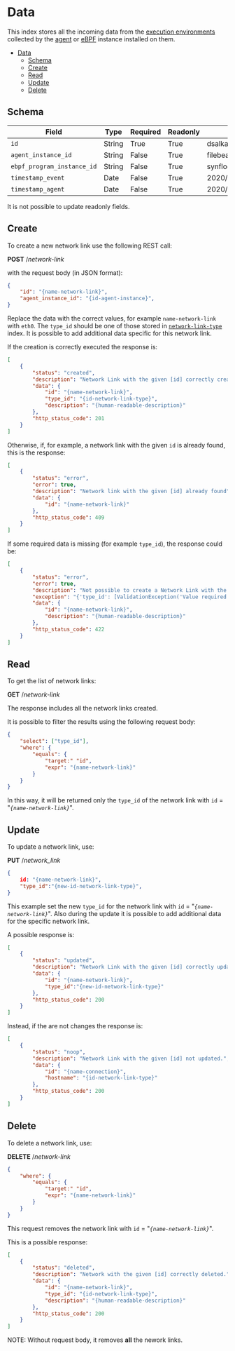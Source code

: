 # Data

This index stores all the incoming data from the [execution environments](exec-env.md) collected
by the [agent](agent-instance.md) or [eBPF](ebpf-program-instance.md) instance installed on them.

- [Data](#data)
  - [Schema](#schema)
  - [Create](#create)
  - [Read](#read)
  - [Update](#update)
  - [Delete](#delete)

## Schema

Field                      | Type   | Required | Readonly | Example
---------------------------|--------|----------|----------|--------
`id`                       | String | True     | True     | dsalkasdioi232382yieyqwuiy
`agent_instance_id`        | String | False    | True     | filebeat
`ebpf_program_instance_id` | String | False    | True     | synflood@mysql-server
`timestamp_event`          | Date   | False    | True     | 2020/06/04 09:22:09
`timestamp_agent`          | Date   | False    | True     | 2020/06/04 09:22:19

It is not possible to update readonly fields.

## Create

To create a new network link use the following REST call:

**POST** /_network-link_

with the request body (in JSON format):

```json
{
    "id": "{name-network-link}",
    "agent_instance_id": "{id-agent-instance}",
}
```

Replace the data with the correct values, for example `name-network-link` with `eth0`.
The `type_id` should be one of those stored in [`network-link-type`](network-link-type.md) index.
It is possible to add additional data specific for this network link.

If the creation is correctly executed the response is:

```json
[
    {
        "status": "created",
        "description": "Network Link with the given [id] correctly created.",
        "data": {
            "id": "{name-network-link}",
            "type_id": "{id-network-link-type}",
            "description": "{human-readable-description}"
        },
        "http_status_code": 201
    }
]
```

Otherwise, if, for example, a network link with the given `id` is already found, this is the response:

```json
[
    {
        "status": "error",
        "error": true,
        "description": "Network link with the given [id] already found",
        "data": {
            "id": "{name-network-link}"
        },
        "http_status_code": 409
    }
]
```

If some required data is missing (for example `type_id`), the response could be:

```json
[
    {
        "status": "error",
        "error": true,
        "description": "Not possible to create a Network Link with the given [data]",
        "exception": "{'type_id': [ValidationException('Value required for this field.')]}",
        "data": {
            "id": "{name-network-link}",
            "description": "{human-readable-description}"
        },
        "http_status_code": 422
    }
]
```

## Read

To get the list of network links:

**GET** /_network-link_

The response includes all the network links created.

It is possible to filter the results using the following request body:

```json
{
    "select": ["type_id"],
    "where": {
        "equals": {
            "target:" "id",
            "expr": "{name-network-link}"
        }
    }
}
```

In this way, it will be returned only the `type_id` of the network link with `id` = "_`{name-network-link}`_".

## Update

To update a network link, use:

**PUT** /_network_link_

```json
{
    id: "{name-network-link}",
    "type_id":"{new-id-network-link-type}",
}
```

This example set the new `type_id` for the network link with `id` = "_`{name-network-link}`_".
Also during the update it is possible to add additional data for the specific network link.

A possible response is:

```json
[
    {
        "status": "updated",
        "description": "Network Link with the given [id] correctly updated.",
        "data": {
            "id": "{name-network-link}",
            "type_id":"{new-id-network-link-type}"
        },
        "http_status_code": 200
    }
]
```

Instead, if the are not changes the response is:

```json
[
    {
        "status": "noop",
        "description": "Network Link with the given [id] not updated.",
        "data": {
            "id": "{name-connection}",
            "hostname": "{id-network-link-type}"
        },
        "http_status_code": 200
    }
]
```

## Delete

To delete a network link, use:

**DELETE** /_network-link_

```json
{
    "where": {
        "equals": {
            "target:" "id",
            "expr": "{name-network-link}"
        }
    }
}
```

This request removes the network link with `id` = "_`{name-network-link}`_".

This is a possible response:

```json
[
    {
        "status": "deleted",
        "description": "Network with the given [id] correctly deleted.",
        "data": {
            "id": "{name-network-link}",
            "type_id": "{id-network-link-type}",
            "description": "{human-readable-description}"
        },
        "http_status_code": 200
    }
]
```

NOTE: Without request body, it removes **all** the nework links\.

